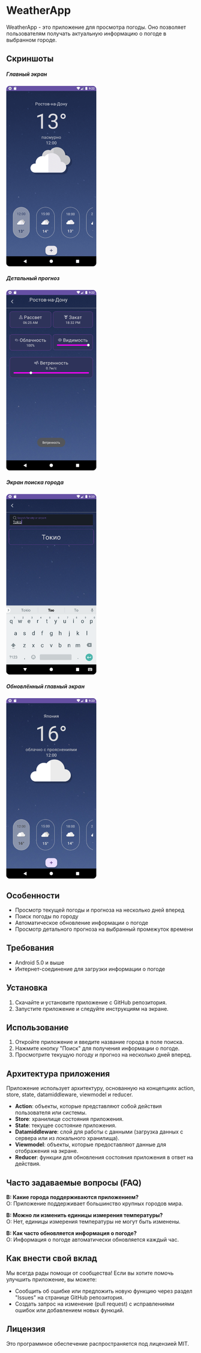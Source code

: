 # WeatherApp

WeatherApp - это приложение для просмотра погоды. Оно позволяет пользователям получать актуальную информацию о погоде в выбранном городе.

## Скриншоты

##### Главный экран</br>
![Главный экран](screenshots/Current_forecast_screenshot.png)</br>
##### Детальный прогноз</br>
![Детальный прогноз](screenshots/Detail_forecast_screenshot.png)</br>
##### Экран поиска города</br>
![Экран поиска города](screenshots/Fetch_city_screenshot.png)</br>
##### Обновлённый главный экран</br>
![Обновлённый главный экран](screenshots/Updated_current_forecast_screenshot.png)</br>

## Особенности

- Просмотр текущей погоды и прогноза на несколько дней вперед
- Поиск погоды по городу
- Автоматическое обновление информации о погоде
- Просмотр детального прогноза на выбранный промежуток времени

## Требования

- Android 5.0 и выше
- Интернет-соединение для загрузки информации о погоде

## Установка

1. Скачайте и установите приложение с GitHub репозитория.
2. Запустите приложение и следуйте инструкциям на экране.

## Использование

1. Откройте приложение и введите название города в поле поиска.
2. Нажмите кнопку "Поиск" для получения информации о погоде.
3. Просмотрите текущую погоду и прогноз на несколько дней вперед.

## Архитектура приложения

Приложение использует архитектуру, основанную на концепциях action, store, state, datamiddleware, viewmodel и reducer.

- **Action**: объекты, которые представляют собой действия пользователя или системы.
- **Store**: хранилище состояния приложения.
- **State**: текущее состояние приложения.
- **Datamiddleware**: слой для работы с данными (загрузка данных с сервера или из локального хранилища).
- **Viewmodel**: объекты, которые предоставляют данные для отображения на экране.
- **Reducer**: функции для обновления состояния приложения в ответ на действия.

## Часто задаваемые вопросы (FAQ)

**В: Какие города поддерживаются приложением?**</br>
О: Приложение поддерживает большинство крупных городов мира.

**В: Можно ли изменить единицы измерения температуры?**</br>
О: Нет, единицы измерения температуры не могут быть изменены.

**В: Как часто обновляется информация о погоде?**</br>
О: Информация о погоде автоматически обновляется каждый час.

## Как внести свой вклад

Мы всегда рады помощи от сообщества! Если вы хотите помочь улучшить приложение, вы можете:

- Сообщить об ошибке или предложить новую функцию через раздел "Issues" на странице GitHub репозитория.
- Создать запрос на изменение (pull request) с исправлениями ошибок или добавлением новых функций.

## Лицензия

Это программное обеспечение распространяется под лицензией MIT.
